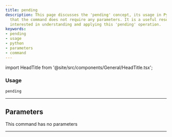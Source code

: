 ```yaml
---
title: pending
description: This page discusses the 'pending' concept, its usage in Python, and emphasizes
  that the command does not require any parameters. It is a useful resource for those
  interested in understanding and applying this 'pending' operation.
keywords:
- pending
- usage
- python
- parameters
- command
---
```


import HeadTitle from '@site/src/components/General/HeadTitle.tsx';

<HeadTitle title="pending - Degiro - Brokers - Portfolio - Reference | OpenBB Terminal Docs" />



### Usage

```python
pending
```

---

## Parameters

This command has no parameters


---
